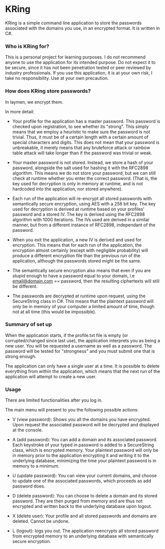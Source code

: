 # KRing #

KRing is a simple command line application to store the passwords associated with the domains you use, in an encrypted format. It is written in C#.

### Who is KRing for? ###

This is a personal project for learning purposes. I do not recommend anyone to use the application for its intended purpose. Do not expect it to be secure, since it has not been penetration tested or peer reviewed by industry professionals. If you use this application, it is at your own risk, I take no responsibility. Use at your own precaution. 

### How does KRing store passwords? ###

In laymen, we encrypt them.

In more detail:

* Your profile for the application has a master password. This password is checked upon registration, to see whether its "strong". This simply means that we employ a heuristic to make sure the password is not trivial. Thus, it must be of a certain length with a certain amount of special characters and digits. This does not mean that your password is unbreakable, it merely means that any bruteforce attack or rainbow table attack will take longer than if the password was trivial or weak.

* Your master password is not stored. Instead, we store a hash of your password, alongside the salt used for hashing it with the RFC2898 algorithm. This means we do not store your password, but we can still check at runtime whether you enter the correct password. (That is, the key used for decryption is only in memory at runtime, and is not hardcoded into the application, nor stored anywhere).

* Each run of the application will re-encrypt all stored passwords with semantically secure encryption, using AES with a 256 bit key. The key used for decryption is derived at runtime based on your profiles' password and a stored IV. The key is derived using the RFC2898 algorithm with 1000 iterations. The IVs used are derived in a similar manner, but from a different instance of RFC2898, independant of the password. 

* When you exit the application, a new IV is derived and used for encryption. This means that for each run of the application, the encryption almost certainly (except with negligible probability) will produce a different encryption file than the previous run of the application, although the passwords stored might be the same. 

* The semantically secure encryption also means that even if you are stupid enough to have a password equal to your domain,
i.e email@domain.com == password, then the resulting ciphertexts will still be different. 

* The passwords are decrypted at runtime upon request, using the SecureString class in C#. This means that the plaintext password will only be in memory of your computer a limited amount of time, though not at all time (this would be impossible).

### Summary of set up ###
When the application starts, if the profile.txt file is empty (or corrupted/changed since last use), the application interprets you as being a new user. You will be requested a username as well as a password. The password will be 
tested for "strongness" and you must submit one that is strong enough. 

The application can only have a single user at a time. It is possible to delete everything from within the application, which means that the next run of the application will attempt to create a new user.



### Usage ###

There are limited functionalities after you log in. 

The main menu will present to you the following possible actions:

* V (view password): Shows you all the domains you have encrypted. Upon request the associated password will be decrypted and displayed at the console. 

* A (add password): You can add a domain and its associated password. Each keystroke of your typed in password is added to a SecureString class, which is encrypted memory. Your plaintext password will only be in memory prior to the application encrypting it and writing it to the underlying database, minimizing the time your plaintext password is in memory to a minimum. 

* U (update password): You can view your current domains, and choose to update one of the associated passwords, which proceeds as add password does. 

* D (delete password): You can choose to delete a domain and its stored password. They are then purged from memory and are thus not encrypted and written back to the underlying database upon logout. 

* X (delete user): Your profile and all stored passwords and domains are deleted. Cannot be undone.

* L (logout): logs you out. The application reencrypts all stored password from encrypted memory to an underlying database with semantically secure encryption.